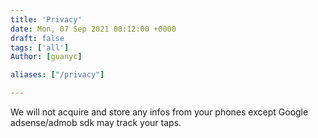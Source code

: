 ```yaml
---
title: 'Privacy'
date: Mon, 07 Sep 2021 00:12:00 +0000
draft: false
tags: ['all']
Author: [guanyc]

aliases: ["/privacy"]

---
```


We will not acquire and store any infos from your phones
except  Google adsense/admob sdk may track your taps.
